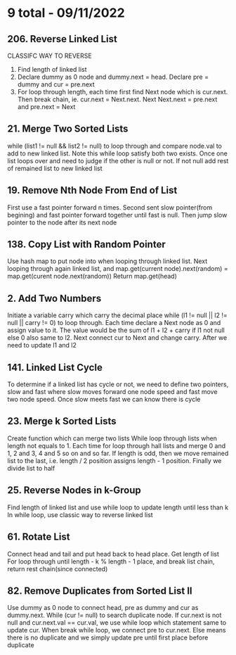 # 9 total - 09/11/2022

## 206. Reverse Linked List
CLASSIFC WAY TO REVERSE
1. Find length of linked list
2. Declare dummy as 0 node and dummy.next = head. Declare pre = dummy and cur = pre.next
3. For loop through length, each time first find Next node which is cur.next. Then break chain, ie. cur.next = Next.next. Next Next.next = pre.next and pre.next = Next

## 21. Merge Two Sorted Lists
while (list1 != null && list2 != null) to loop through and compare node.val to add to new linked list. Note this while loop satisfy both two exists. Once one list loops over and need to judge if the other is null or not. If not null add rest of remained list to new linked list

## 19. Remove Nth Node From End of List
First use a fast pointer forward n times.
Second sent slow pointer(from begining) and fast pointer forward together until fast is null.
Then jump slow pointer to the node after its next node

## 138. Copy List with Random Pointer
Use hash map to put node into when looping through linked list.
Next looping through again linked list, and map.get(current node).next(random) = map.get(curent node.next(random))
Return map.get(head)

## 2. Add Two Numbers
Initiate a variable carry which carry the decimal place
while (l1 != null || l2 != null || carry != 0) to loop through. Each time declare a Next node as 0 and assign value to it. The value would be the sum of l1 + l2 + carry if l1 not null else 0 also same to l2. Next connect cur to Next and change carry. After we need to update l1 and l2

## 141. Linked List Cycle
To determine if a linked list has cycle or not, we need to define two pointers, slow and fast where slow moves forward one node speed and fast move two node speed. Once slow meets fast we can know there is cycle

## 23. Merge k Sorted Lists
Create function which can merge two lists
While loop through lists when length not equals to 1. Each time for loop through hall lists and merge 0 and 1, 2 and 3, 4 and 5 so on and so far. If length is odd, then we move remained list to the last, i.e. length / 2 position assigns length - 1 position. Finally we divide list to half

## 25. Reverse Nodes in k-Group
Find length of linked list and use while loop to update length until less than k
In while loop, use classic way to reverse linked list

## 61. Rotate List
Connect head and tail and put head back to head place.
Get length of list
For loop through until length - k % length - 1 place, and break list chain, return rest chain(since connected)

## 82. Remove Duplicates from Sorted List II
Use dummy as 0 node to connect head, pre as dummy and cur as dummy.next. While (cur != null) to search duplicate node. If cur.next is not null and cur.next.val == cur.val, we use while loop which statement same to update cur. When break while loop, we connect pre to cur.next. Else means there is no duplicate and we simply update pre until first place before duplicate
